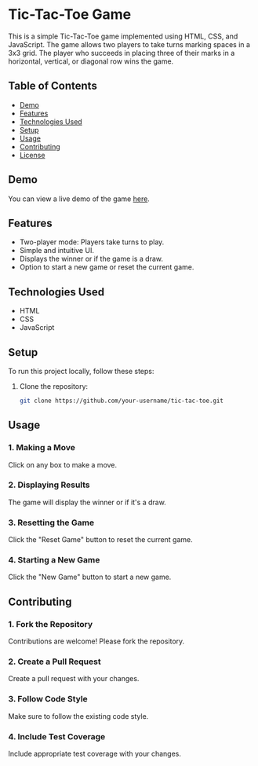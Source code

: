 # Tic-Tac-Toe Game

This is a simple Tic-Tac-Toe game implemented using HTML, CSS, and JavaScript. The game allows two players to take turns marking spaces in a 3x3 grid. The player who succeeds in placing three of their marks in a horizontal, vertical, or diagonal row wins the game.

## Table of Contents

- [Demo](#demo)
- [Features](#features)
- [Technologies Used](#technologies-used)
- [Setup](#setup)
- [Usage](#usage)
- [Contributing](#contributing)
- [License](#license)

## Demo

You can view a live demo of the game [here](#).

## Features

- Two-player mode: Players take turns to play.
- Simple and intuitive UI.
- Displays the winner or if the game is a draw.
- Option to start a new game or reset the current game.

## Technologies Used

- HTML
- CSS
- JavaScript

## Setup

To run this project locally, follow these steps:

1. Clone the repository:

   ```bash
   git clone https://github.com/your-username/tic-tac-toe.git


## Usage

### 1. Making a Move
Click on any box to make a move.

### 2. Displaying Results
The game will display the winner or if it's a draw.

### 3. Resetting the Game
Click the "Reset Game" button to reset the current game.

### 4. Starting a New Game
Click the "New Game" button to start a new game.


## Contributing

### 1. Fork the Repository
Contributions are welcome! Please fork the repository.

### 2. Create a Pull Request
Create a pull request with your changes.

### 3. Follow Code Style
Make sure to follow the existing code style.

### 4. Include Test Coverage
Include appropriate test coverage with your changes.
